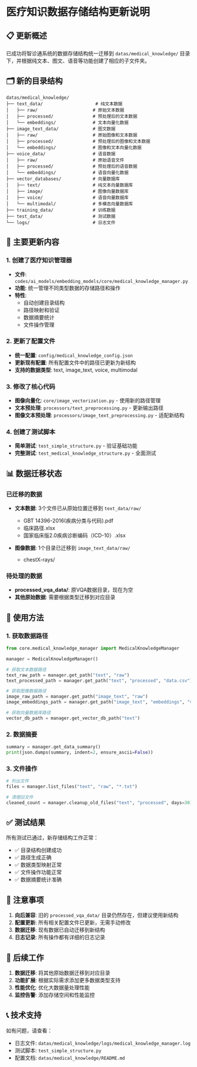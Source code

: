 # 医疗知识数据存储结构更新说明

## 📋 更新概述

已成功将智诊通系统的数据存储结构统一迁移到 `datas/medical_knowledge/` 目录下，并根据纯文本、图文、语音等功能创建了相应的子文件夹。

## 🗂️ 新的目录结构

```
datas/medical_knowledge/
├── text_data/                    # 纯文本数据
│   ├── raw/                     # 原始文本数据
│   ├── processed/               # 预处理后的文本数据
│   └── embeddings/              # 文本向量化数据
├── image_text_data/             # 图文数据
│   ├── raw/                     # 原始图像和文本数据
│   ├── processed/               # 预处理后的图像和文本数据
│   └── embeddings/              # 图像和文本向量化数据
├── voice_data/                  # 语音数据
│   ├── raw/                     # 原始语音文件
│   ├── processed/               # 预处理后的语音数据
│   └── embeddings/              # 语音向量化数据
├── vector_databases/            # 向量数据库
│   ├── text/                    # 纯文本向量数据库
│   ├── image/                   # 图像向量数据库
│   ├── voice/                   # 语音向量数据库
│   └── multimodal/              # 多模态向量数据库
├── training_data/               # 训练数据
├── test_data/                   # 测试数据
└── logs/                        # 日志文件
```

## 🔧 主要更新内容

### 1. 创建了医疗知识管理器
- **文件**: `codes/ai_models/embedding_models/core/medical_knowledge_manager.py`
- **功能**: 统一管理不同类型数据的存储路径和操作
- **特性**: 
  - 自动创建目录结构
  - 路径映射和验证
  - 数据摘要统计
  - 文件操作管理

### 2. 更新了配置文件
- **统一配置**: `config/medical_knowledge_config.json`
- **更新现有配置**: 所有配置文件中的路径已更新为新结构
- **支持的数据类型**: text, image_text, voice, multimodal

### 3. 修改了核心代码
- **图像向量化**: `core/image_vectorization.py` - 使用新的路径管理
- **文本预处理**: `processors/text_preprocessing.py` - 更新输出路径
- **图像文本预处理**: `processors/image_text_preprocessing.py` - 适配新结构

### 4. 创建了测试脚本
- **简单测试**: `test_simple_structure.py` - 验证基础功能
- **完整测试**: `test_medical_knowledge_structure.py` - 全面测试

## 📊 数据迁移状态

### 已迁移的数据
- **文本数据**: 3个文件已从原始位置迁移到 `text_data/raw/`
  - GBT 14396-2016(疾病分类与代码).pdf
  - 临床路径.xlsx
  - 国家临床版2.0疾病诊断编码（ICD-10）.xlsx

- **图像数据**: 1个目录已迁移到 `image_text_data/raw/`
  - chestX-rays/

### 待处理的数据
- **processed_vqa_data/**: 原VQA数据目录，现在为空
- **其他原始数据**: 需要根据类型迁移到对应目录

## 🚀 使用方法

### 1. 获取数据路径
```python
from core.medical_knowledge_manager import MedicalKnowledgeManager

manager = MedicalKnowledgeManager()

# 获取文本数据路径
text_raw_path = manager.get_path("text", "raw")
text_processed_path = manager.get_path("text", "processed", "data.csv")

# 获取图像数据路径
image_raw_path = manager.get_path("image_text", "raw")
image_embeddings_path = manager.get_path("image_text", "embeddings", "vectors.npy")

# 获取向量数据库路径
vector_db_path = manager.get_vector_db_path("text")
```

### 2. 数据摘要
```python
summary = manager.get_data_summary()
print(json.dumps(summary, indent=2, ensure_ascii=False))
```

### 3. 文件操作
```python
# 列出文件
files = manager.list_files("text", "raw", "*.txt")

# 清理旧文件
cleaned_count = manager.cleanup_old_files("text", "processed", days=30)
```

## ✅ 测试结果

所有测试已通过，新存储结构工作正常：

- ✅ 目录结构创建成功
- ✅ 路径生成正确
- ✅ 数据类型映射正常
- ✅ 文件操作功能正常
- ✅ 数据摘要统计准确

## 📝 注意事项

1. **向后兼容**: 旧的 `processed_vqa_data/` 目录仍然存在，但建议使用新结构
2. **配置更新**: 所有相关配置文件已更新，无需手动修改
3. **数据迁移**: 现有数据已自动迁移到新结构
4. **日志记录**: 所有操作都有详细的日志记录

## 🔄 后续工作

1. **数据迁移**: 将其他原始数据迁移到对应目录
2. **功能扩展**: 根据实际需求添加更多数据类型支持
3. **性能优化**: 优化大数据量处理性能
4. **监控告警**: 添加存储空间和性能监控

## 📞 技术支持

如有问题，请查看：
- 日志文件: `datas/medical_knowledge/logs/medical_knowledge_manager.log`
- 测试脚本: `test_simple_structure.py`
- 配置文档: `datas/medical_knowledge/README.md`
